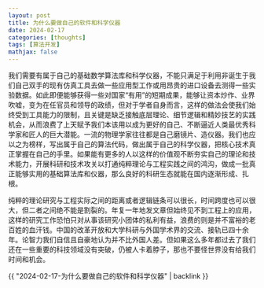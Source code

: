 ```yaml
---
layout: post
title: 为什么要做自己的软件和科学仪器
date: 2024-02-17
categories: [thoughts]
tags: [算法开发]
mathjax: false
---
```


我们需要有属于自己的基础数学算法库和科学仪器，不能只满足于利用非诞生于我们自己双手的现有仿真工具去做一些应用型工作或用昂贵的进口设备去测得一些实验数据。如此即便能够获得一些对国家“有用”的短期成果，能够让资本炒作、业界吹嘘，变为在任官员和领导的政绩，但对于学者自身而言，这样的做法会使我们始终受到工具能力的限制，且关键是缺乏接触底层理论、细节逻辑和精妙技艺的实践机会，从而浪费了上天赋予我们本该用以成为更好的自己、不断逼近人类最优秀科学家和匠人的巨大潜能。一流的物理学家往往都是自己磨镜片、造仪器。我们也应以之为榜样，写出属于自己的算法代码，做出属于自己的科学仪器，把核心技术真正掌握在自己的手里。如果能有更多的人以这样的价值观不断夯实自己的理论和技术能力，开展科研和技术攻关以打通纯粹理论与工程实践之间的鸿沟，做成一批真正能够实用的基础算法库和仪器，那么良好的科研生态就能在国内逐渐形成、扎根。

纯粹的理论研究与工程实际之间的距离或者逻辑链条可以很长，时间跨度也可以很大，但二者之间绝不能是割裂的。年复一年地发文章但始终见不到工程上的应用，这样的研究工作恐怕只对从事该研究小团体的私利有益，浪费的则是并不富裕的老百姓的血汗钱。中国的改革开放和大学科研与外国学术界的交流、接轨已四十余年。论智力我们自信且自豪地认为并不比外国人差。但如果这么多年都过去了我们还在一些重要的科技领域没有突破，仍被人卡着脖子，那也不要怪世界没有给我们时间和机会。

{{ "2024-02-17-为什么要做自己的软件和科学仪器" | backlink }}
